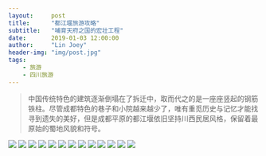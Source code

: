 ```yaml
---
layout:     post
title:      "都江堰旅游攻略"
subtitle:   "哺育天府之国的宏壮工程"
date:       2019-01-03 12:00:00
author:     "Lin Joey"
header-img: "img/post.jpg"
tags:
    - 旅游
    - 四川旅游
---
```


>中国传统特色的建筑逐渐倒塌在了拆迁中，取而代之的是一座座竖起的钢筋铁柱。尽管成都特色的巷子和小院越来越少了，唯有重觅历史与记忆才能找寻到遗失的美好，但是成都平原的都江堰依旧坚持川西民居风格，保留着最原始的蜀地风貌和符号。

![](https://linjoey-image.oss-cn-beijing.aliyuncs.com/我是驴友-都江堰_页面_01.jpg)
![](https://linjoey-image.oss-cn-beijing.aliyuncs.com/我是驴友-都江堰_页面_02.jpg)
![](https://linjoey-image.oss-cn-beijing.aliyuncs.com/我是驴友-都江堰_页面_03.jpg)
![](https://linjoey-image.oss-cn-beijing.aliyuncs.com/我是驴友-都江堰_页面_04.jpg)
![](https://linjoey-image.oss-cn-beijing.aliyuncs.com/我是驴友-都江堰_页面_05.jpg)
![](https://linjoey-image.oss-cn-beijing.aliyuncs.com/我是驴友-都江堰_页面_06.jpg)
![](https://linjoey-image.oss-cn-beijing.aliyuncs.com/我是驴友-都江堰_页面_07.jpg)
![](https://linjoey-image.oss-cn-beijing.aliyuncs.com/我是驴友-都江堰_页面_08.jpg)
![](https://linjoey-image.oss-cn-beijing.aliyuncs.com/我是驴友-都江堰_页面_09.jpg)
![](https://linjoey-image.oss-cn-beijing.aliyuncs.com/我是驴友-都江堰_页面_10.jpg)
![](https://linjoey-image.oss-cn-beijing.aliyuncs.com/我是驴友-都江堰_页面_11.jpg)
![](https://linjoey-image.oss-cn-beijing.aliyuncs.com/我是驴友-都江堰_页面_12.jpg)
![](https://linjoey-image.oss-cn-beijing.aliyuncs.com/我是驴友-都江堰_页面_13.jpg)
